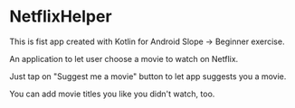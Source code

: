 # NetflixHelper
This is fist app created with Kotlin for Android Slope -> Beginner exercise.

An application to let user choose a movie to watch on Netflix.

Just tap on "Suggest me a movie" button to let app suggests you a movie.

You can add movie titles you like you didn't watch, too.
